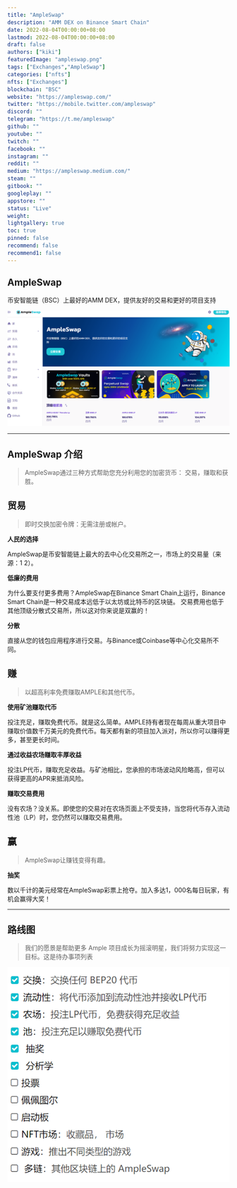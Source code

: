 ```yaml
---
title: "AmpleSwap"
description: "AMM DEX on Binance Smart Chain"
date: 2022-08-04T00:00:00+08:00
lastmod: 2022-08-04T00:00:00+08:00
draft: false
authors: ["kiki"]
featuredImage: "ampleswap.png"
tags: ["Exchanges","AmpleSwap"]
categories: ["nfts"]
nfts: ["Exchanges"]
blockchain: "BSC"
website: "https://ampleswap.com/"
twitter: "https://mobile.twitter.com/ampleswap"
discord: ""
telegram: "https://t.me/ampleswap"
github: ""
youtube: ""
twitch: ""
facebook: ""
instagram: ""
reddit: ""
medium: "https://ampleswap.medium.com/"
steam: ""
gitbook: ""
googleplay: ""
appstore: ""
status: "Live"
weight: 
lightgallery: true
toc: true
pinned: false
recommend: false
recommend1: false
---
```

## AmpleSwap

币安智能链（BSC）上最好的AMM DEX，提供友好的交易和更好的项目支持

![image-20220804120542411](image-20220804120542411.png)

---

## **AmpleSwap 介绍**

> AmpleSwap通过三种方式帮助您充分利用您的加密货币：
> 交易，赚取和获胜。

## **贸易**

> 即时交换加密令牌：无需注册或帐户。

**人民的选择**

AmpleSwap是币安智能链上最大的去中心化交易所之一，市场上的交易量（来源：1 2）。

**低廉的费用**

为什么要支付更多费用？AmpleSwap在Binance Smart Chain上运行，Binance Smart Chain是一种交易成本远低于以太坊或比特币的区块链。
交易费用也低于其他顶级分散式交易所，所以这对你来说是双赢的！

**分散**

直接从您的钱包应用程序进行交易。与Binance或Coinbase等中心化交易所不同。

## **赚**

> 以超高利率免费赚取AMPLE和其他代币。

**使用矿池赚取代币**

投注充足，赚取免费代币。就是这么简单。AMPLE持有者现在每周从重大项目中赚取价值数千万美元的免费代币。每天都有新的项目加入派对，所以你可以赚得更多，甚至更长时间。

**通过收益农场赚取丰厚收益**

投注LP代币，赚取充足收益。与矿池相比，您承担的市场波动风险略高，但可以获得更高的APR来抵消风险。

**赚取交易费用**

没有农场？没关系。即使您的交易对在农场页面上不受支持，当您将代币存入流动性池（LP）时，您仍然可以赚取交易费用。

## 赢

> AmpleSwap让赚钱变得有趣。

**抽奖**

数以千计的美元经常在AmpleSwap彩票上抢夺。加入多达1，000名每日玩家，有机会赢得大奖！

---

## 路线图

> 我们的愿景是帮助更多 Ample 项目成长为摇滚明星，我们将努力实现这一目标。这是待办事项列表

![image-20220804121203538](image-20220804121203538.png)

